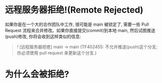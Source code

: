 # 远程服务器拒绝!(Remote Rejected)

如果你是在一个大的合作团队中工作, 很可能是 main 被锁定了, 需要一些 Pull Request 流程来合并修改。如果你直接提交(commit)到本地 main, 然后试图推送(push)修改, 你将会收到这样类似的信息:

> ! [远程服务器拒绝] main -> main (TF402455: 不允许推送(push)这个分支; 你必须使用 pull request 来更新这个分支.)

# 为什么会被拒绝?
